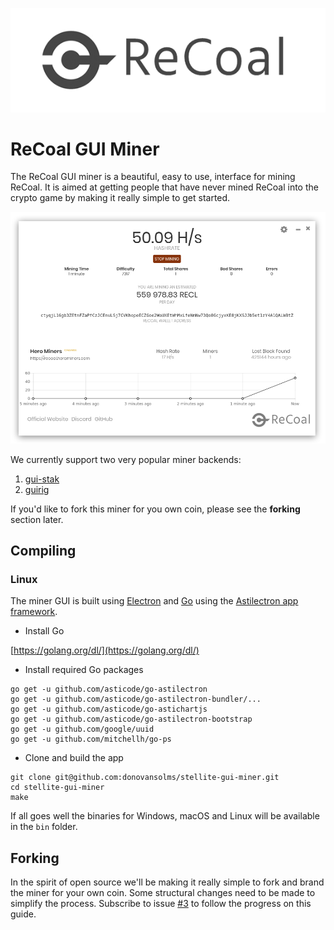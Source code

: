 ![Logo](git-assets/miner-logo.png "Logo")

# ReCoal GUI Miner

The ReCoal GUI miner is a beautiful, easy to use, interface for mining ReCoal.
It is aimed at getting people that have never mined ReCoal into the crypto
game by making it really simple to get started.

![Screenshot](git-assets/screenshot.png "Screenshot")

We currently support two very popular miner backends:

1. [gui-stak](https://github.com/crypto-guiminers/gui-stak)
2. [guirig](https://github.com/stellitecoin/xtlrig)

If you'd like to fork this miner for you own coin, please see the __forking__
section later.

## Compiling

### Linux

The miner GUI is built using [Electron](https://electronjs.org) and
[Go](https://golang.org) using the
[Astilectron app framework](https://github.com/asticode/astilectron).

* Install Go

[https://golang.org/dl/](https://golang.org/dl/)

* Install required Go packages

```shell
go get -u github.com/asticode/go-astilectron
go get -u github.com/asticode/go-astilectron-bundler/...
go get -u github.com/asticode/go-astichartjs
go get -u github.com/asticode/go-astilectron-bootstrap
go get -u github.com/google/uuid
go get -u github.com/mitchellh/go-ps
```

* Clone and build the app

```shell
git clone git@github.com:donovansolms/stellite-gui-miner.git
cd stellite-gui-miner
make
```
If all goes well the binaries for Windows, macOS and Linux will be available in the `bin` folder.

## Forking

In the spirit of open source we'll be making it really simple to fork and
brand the miner for your own coin. Some structural changes need to be made to
simplify the process. Subscribe to issue [#3][i3] to follow the progress on this
guide.

[i3]: https://github.com/stellitecoin/gui-miner/issues/3
